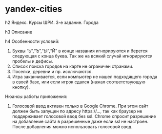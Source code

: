 # yandex-cities
h2 Яндекс. Курсы ШРИ. 3-е задание. Города

h3 Описание

h4 Особенности условий:
1) Буквы “Ь”,“Ъ”,“Ы”,“Й” в конце названия игнорируются и берется следующая с конца буква. Так же на всякий случай игнорируются пробелы и дефисы.
2) Список поиска городов на карте не ограничен странами.
3) Поселки, деревни и пр. исключаются.
4) Игра заканчивается, если компьютер не нашел подходящего города в своей базе, или если игрок сдался (нажал соответствующую кнопку).

Нюансы работы приложения:
1) Голосовой ввод активен только в Google Chrome. При этом сайт должен быть запущен по адресу https://..., так как браузер не поддерживает голосовой ввод без ssl. Chrome спросит разрешение на добавление сайта в разрешенные даже если ssl не настроен. После добавления можно использовать голосовой ввод.
